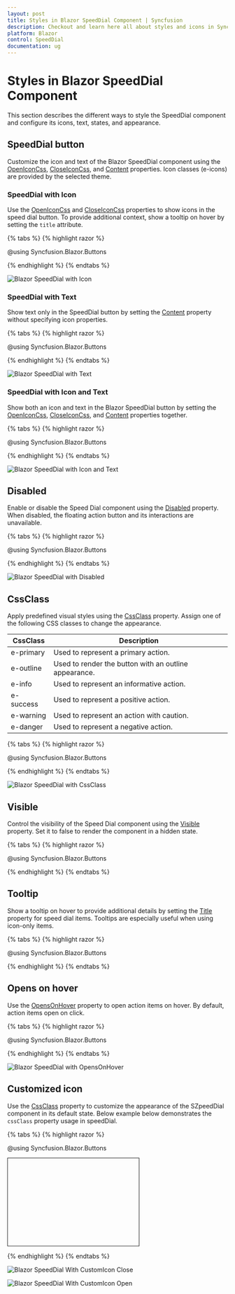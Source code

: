 ```yaml
---
layout: post
title: Styles in Blazor SpeedDial Component | Syncfusion
description: Checkout and learn here all about styles and icons in Syncfusion Speed Dial component and much more.
platform: Blazor
control: SpeedDial
documentation: ug
---
```


# Styles in Blazor SpeedDial Component

This section describes the different ways to style the SpeedDial component and configure its icons, text, states, and appearance.

## SpeedDial button

Customize the icon and text of the Blazor SpeedDial component using the [OpenIconCss](https://help.syncfusion.com/cr/blazor/Syncfusion.Blazor.Buttons.SfSpeedDial.html#Syncfusion_Blazor_Buttons_SfSpeedDial_OpenIconCss), [CloseIconCss](https://help.syncfusion.com/cr/blazor/Syncfusion.Blazor.Buttons.SfSpeedDial.html#Syncfusion_Blazor_Buttons_SfSpeedDial_CloseIconCss), and [Content](https://help.syncfusion.com/cr/blazor/Syncfusion.Blazor.Buttons.SfSpeedDial.html#Syncfusion_Blazor_Buttons_SfSpeedDial_Content) properties. Icon classes (e-icons) are provided by the selected theme.

### SpeedDial with Icon

Use the [OpenIconCss](https://help.syncfusion.com/cr/blazor/Syncfusion.Blazor.Buttons.SfSpeedDial.html#Syncfusion_Blazor_Buttons_SfSpeedDial_OpenIconCss) and [CloseIconCss](https://help.syncfusion.com/cr/blazor/Syncfusion.Blazor.Buttons.SfSpeedDial.html#Syncfusion_Blazor_Buttons_SfSpeedDial_CloseIconCss) properties to show icons in the speed dial button. To provide additional context, show a tooltip on hover by setting the `title` attribute.

{% tabs %}
{% highlight razor %}

@using Syncfusion.Blazor.Buttons

<SfSpeedDial OpenIconCss="e-icons e-edit" CloseIconCss="e-icons e-close">
    <SpeedDialItems>
        <SpeedDialItem IconCss="e-icons e-cut"/>
        <SpeedDialItem IconCss="e-icons e-copy"/>
        <SpeedDialItem IconCss="e-icons e-paste"/>
    </SpeedDialItems>
</SfSpeedDial>

{% endhighlight %}
{% endtabs %}

![Blazor SpeedDial with Icon](./images/Blazor-SpeedDial-IconOnly.png)

### SpeedDial with Text

Show text only in the SpeedDial button by setting the [Content](https://help.syncfusion.com/cr/blazor/Syncfusion.Blazor.Buttons.SfSpeedDial.html#Syncfusion_Blazor_Buttons_SfSpeedDial_Content) property without specifying icon properties.

{% tabs %}
{% highlight razor %}

@using Syncfusion.Blazor.Buttons

<SfSpeedDial Content="Edit">
    <SpeedDialItems>
        <SpeedDialItem IconCss="e-icons e-cut"/>
        <SpeedDialItem IconCss="e-icons e-copy"/>
        <SpeedDialItem IconCss="e-icons e-paste"/>
    </SpeedDialItems>
</SfSpeedDial>

{% endhighlight %}
{% endtabs %}

![Blazor SpeedDial with Text](./images/Blazor-SpeedDial-TextOnly.png)

### SpeedDial with Icon and Text

Show both an icon and text in the Blazor SpeedDial button by setting the [OpenIconCss](https://help.syncfusion.com/cr/blazor/Syncfusion.Blazor.Buttons.SfSpeedDial.html#Syncfusion_Blazor_Buttons_SfSpeedDial_OpenIconCss), [CloseIconCss](https://help.syncfusion.com/cr/blazor/Syncfusion.Blazor.Buttons.SfSpeedDial.html#Syncfusion_Blazor_Buttons_SfSpeedDial_CloseIconCss), and [Content](https://help.syncfusion.com/cr/blazor/Syncfusion.Blazor.Buttons.SfSpeedDial.html#Syncfusion_Blazor_Buttons_SfSpeedDial_Content) properties together.

{% tabs %}
{% highlight razor %}

@using Syncfusion.Blazor.Buttons

<SfSpeedDial Content="Edit" OpenIconCss="e-icons e-edit" CloseIconCss="e-icons e-close">
    <SpeedDialItems>
        <SpeedDialItem IconCss="e-icons e-cut"/>
        <SpeedDialItem IconCss="e-icons e-copy"/>
        <SpeedDialItem IconCss="e-icons e-paste"/>
    </SpeedDialItems>
</SfSpeedDial>

{% endhighlight %}
{% endtabs %}

![Blazor SpeedDial with Icon and Text](./images/Blazor-SpeedDial-IconText.png)

## Disabled

Enable or disable the Speed Dial component using the [Disabled](https://help.syncfusion.com/cr/blazor/Syncfusion.Blazor.Buttons.SfSpeedDial.html#Syncfusion_Blazor_Buttons_SfSpeedDial_Disabled) property. When disabled, the floating action button and its interactions are unavailable.

{% tabs %}
{% highlight razor %}

@using Syncfusion.Blazor.Buttons

<SfSpeedDial Disabled=true Content="Edit">
    <SpeedDialItems>
        <SpeedDialItem IconCss="e-icons e-cut"/>
        <SpeedDialItem IconCss="e-icons e-copy"/>
        <SpeedDialItem IconCss="e-icons e-paste"/>
    </SpeedDialItems>
</SfSpeedDial>

{% endhighlight %}
{% endtabs %}

![Blazor SpeedDial with Disabled](./images/Blazor-SpeedDial-Disabled.png)

## CssClass

Apply predefined visual styles using the [CssClass](https://help.syncfusion.com/cr/blazor/Syncfusion.Blazor.Buttons.SfSpeedDial.html#Syncfusion_Blazor_Buttons_SfSpeedDial_CssClass) property. Assign one of the following CSS classes to change the appearance.

| CssClass | Description |
| -------- | -------- |
| e-primary | Used to represent a primary action. |
| e-outline | Used to render the button with an outline appearance. |
| e-info | Used to represent an informative action. |
| e-success | Used to represent a positive action. |
| e-warning | Used to represent an action with caution. |
| e-danger | Used to represent a negative action. |

{% tabs %}
{% highlight razor %}

@using Syncfusion.Blazor.Buttons

<SfSpeedDial CssClass="e-warning" Content="Edit">
    <SpeedDialItems>
        <SpeedDialItem IconCss="e-icons e-cut"/>
        <SpeedDialItem IconCss="e-icons e-copy"/>
        <SpeedDialItem IconCss="e-icons e-paste"/>
    </SpeedDialItems>
</SfSpeedDial>

{% endhighlight %}
{% endtabs %}

![Blazor SpeedDial with CssClass](./images/Blazor-SpeedDial-Cssclass.png)

## Visible

Control the visibility of the Speed Dial component using the [Visible](https://help.syncfusion.com/cr/blazor/Syncfusion.Blazor.Buttons.SfSpeedDial.html#Syncfusion_Blazor_Buttons_SfSpeedDial_Visible) property. Set it to false to render the component in a hidden state.

{% tabs %}
{% highlight razor %}

@using Syncfusion.Blazor.Buttons

<SfSpeedDial Visible=false Content="Edit">
    <SpeedDialItems>
        <SpeedDialItem IconCss="e-icons e-cut"/>
        <SpeedDialItem IconCss="e-icons e-copy"/>
        <SpeedDialItem IconCss="e-icons e-paste"/>
    </SpeedDialItems>
</SfSpeedDial>

{% endhighlight %}
{% endtabs %}

## Tooltip

Show a tooltip on hover to provide additional details by setting the [Title](https://help.syncfusion.com/cr/blazor/Syncfusion.Blazor.Buttons.SpeedDialItem.html#Syncfusion_Blazor_Buttons_SpeedDialItem_Title) property for speed dial items. Tooltips are especially useful when using icon-only items.

{% tabs %}
{% highlight razor %}

@using Syncfusion.Blazor.Buttons

<SfSpeedDial Content="Edit">
    <SpeedDialItems>
        <SpeedDialItem Title="Cut" IconCss="e-icons e-cut"/>
        <SpeedDialItem Title="Copy" IconCss="e-icons e-copy"/>
        <SpeedDialItem Title="Paste" IconCss="e-icons e-paste"/>
    </SpeedDialItems>
</SfSpeedDial>

{% endhighlight %}
{% endtabs %}

## Opens on hover

Use the [OpensOnHover](https://help.syncfusion.com/cr/blazor/Syncfusion.Blazor.Buttons.SfSpeedDial.html#Syncfusion_Blazor_Buttons_SfSpeedDial_OpensOnHover) property to open action items on hover. By default, action items open on click.

{% tabs %}
{% highlight razor %}

@using Syncfusion.Blazor.Buttons

<SfSpeedDial OpensOnHover=true Content="Edit">
    <SpeedDialItems>
        <SpeedDialItem IconCss="e-icons e-cut"/>
        <SpeedDialItem IconCss="e-icons e-copy"/>
        <SpeedDialItem IconCss="e-icons e-paste"/>
    </SpeedDialItems>
</SfSpeedDial>

{% endhighlight %}
{% endtabs %}

![Blazor SpeedDial with OpensOnHover](./images/Blazor-SpeedDial-OpensOnHover.png)

## Customized icon

Use the [CssClass](https://help.syncfusion.com/cr/blazor/Syncfusion.Blazor.Buttons.SfSpeedDial.html#Syncfusion_Blazor_Buttons_SfSpeedDial_CssClass) property to customize the appearance of the SZpeedDial component in its default state. Below example below demonstrates the `cssClass` property usage in speedDial.

{% tabs %}
{% highlight razor %}

@using Syncfusion.Blazor.Buttons
<div id="target" style="min-height:200px; position:relative; width:300px; border:1px solid;">
<SfSpeedDial Target="#target" OpenIconCss="e-icons e-edit" CloseIconCss="e-icons e-close" CssClass="custom-css">
    <SpeedDialItems>
        <SpeedDialItem IconCss="e-icons e-cut"/>
        <SpeedDialItem IconCss="e-icons e-copy"/>
        <SpeedDialItem IconCss="e-icons e-paste"/>
    </SpeedDialItems>
</SfSpeedDial>
</div>
<style>  
    .custom-css .e-btn-icon {
        color: black;
    }
</style>

{% endhighlight %}
{% endtabs %}

![Blazor SpeedDial With CustomIcon Close](./images/Blazor-SpeedDial-CustomIcon-Close.png)

![Blazor SpeedDial With CustomIcon Open](./images/Blazor-SpeedDial-CustomIcon-Open.png)
